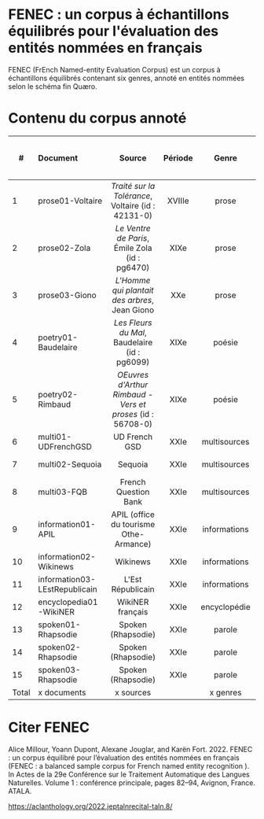# FENEC : un corpus à échantillons équilibrés pour l'évaluation des entités nommées en français

FENEC (FrEnch Named-entity Evaluation Corpus) est un corpus à échantillons équilibrés contenant six genres, annoté en entités nommées selon le schéma fin Quæro.

# Contenu du corpus annoté
| # | Document | Source | Période | Genre | Nb. phrases (Nb. tokens) | Licence | version |
| -- |:--------|:-------:|:-------:|:-----:|:------------------------:| -------:| :---:|
1 | prose01-Voltaire  | *Traité sur la Tolérance*, Voltaire (id : 42131-0) | XVIIIe | prose | 40 (1 020) | Project [Gutenberg](https://www.gutenberg.org/policy/license.html) |v1|
2 | prose02-Zola  | *Le Ventre de Paris*, Émile Zola (id : pg6470) | XIXe | prose | 51 (1 002) | Project [Gutenberg](https://www.gutenberg.org/policy/license.html) |v1|
3 | prose03-Giono | *L'Homme qui plantait des arbres*, Jean Giono | XXe | prose  | 53 (1 013) | Public Domain|v1|
4 | poetry01-Baudelaire  | *Les Fleurs du Mal*, Baudelaire (id : pg6099) | XIXe  | poésie | 30 (1 014) | Project [Gutenberg](https://www.gutenberg.org/policy/license.html) |v1|
5 | poetry02-Rimbaud  | *OEuvres d'Arthur Rimbaud - Vers et proses* (id : 56708-0) | XIXe | poésie | 52 (1 027) | Project [Gutenberg](https://www.gutenberg.org/policy/license.html) |v1|
6 | multi01-UDFrenchGSD | UD French GSD | XXIe | multisources  | 35 (1 021) | CC BY-SA 4.0 |v1|
7 | multi02-Sequoia | Sequoia | XXIe | multisources | 44 (1 002) | Licence LGPL-LR |v1|
8 | multi03-FQB | French Question Bank | XXIe | multisources | 102 (1 006) | Licence LGPL-LR |v1|
9 | information01-APIL | APIL (office du tourisme Othe-Armance) | XXIe | informations  | 29 (1 002) | Licence LGPL-LR |v1|
10 | information02-Wikinews | Wikinews | XXIe | informations | 46 (1 024) | CC BY 2.5 |v1|
11 | information03-LEstRepublicain | L'Est Républicain | XXIe | informations | 40 (1,000)| CC BY-SA 2.0 |v1|
12 | encyclopedia01-WikiNER | WikiNER français | XXIe | encyclopédie | 36 (1 003) | CC BY 4.0 |v1|
13 | spoken01-Rhapsodie | Spoken (Rhapsodie) | XXIe | parole | 70 (1 028) | CC BY-SA 4.0 |v1|
14 | spoken02-Rhapsodie | Spoken (Rhapsodie) | XXIe | parole | 78 (1 014) | CC BY-SA 4.0 |v1|
15 | spoken03-Rhapsodie | Spoken (Rhapsodie) | XXIe | parole | 65 (1 019) | CC BY-SA 4.0 |v1|
Total | x documents | x sources || x genres | x (x) |||

# Citer FENEC

Alice Millour, Yoann Dupont, Alexane Jouglar, and Karën Fort. 2022. FENEC : un corpus équilibré pour l’évaluation des entités nommées en français (FENEC : a balanced sample corpus for French named entity recognition ). In Actes de la 29e Conférence sur le Traitement Automatique des Langues Naturelles. Volume 1 : conférence principale, pages 82–94, Avignon, France. ATALA.

https://aclanthology.org/2022.jeptalnrecital-taln.8/
